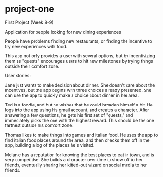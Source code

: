 # project-one
First Project (Week 8-9)

Application for people looking for new dining experiences

People have problems finding new restaurants, or finding the incentive to try new experiences with food. 

This app not only provides a user with several options, but by incentivizing them as "quests" encourages users to hit new milestones by trying things outside their comfort zone.

User stories: 

Jane just wants to make decision about dinner.
She doesn't care about the incentives, but the app begins with three choices already presented. She can use the app to quickly make a choice about dinner in her area.

Ted is a foodie, and but he wishes that he could broaden himself a bit.
He logs into the app using his gmail account, and creates a character. After answering a few questions, he gets his first set of "quests," and immediately picks the one with the highest reward. This should be the one farthest outside his comfort zone.

Thomas likes to make things into games and italian food.
He uses the app to find italian food places around the area, and then checks them off in the app, building a log of the places he's visited.

Melanie has a reputation for knowing the best places to eat in town, and is very competitive.
She builds a character over time to show off to her friends, eventually sharing her kitted-out wizard on social media to her friends.



